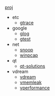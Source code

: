 [proj](https://github.com/snoopspy/proj.git)
  * etc
    * [gtrace](http://github.com/snoopspy/gtrace)
  * google
    * [glog](https://github.com/snoopspy/glog)
    * [gtest](https://github.com/snoopspy/gtest)
  * net
    * [snoop](https://github.com/snoopspy/snoop)
    * [winpcap](https://github.com/snoopspy/winpcap)
  * qt
    * [qt-solutions](https://gitorious.org/qt-solutions/qt-solutions)
  * vdream
    * [vdream](https://github.com/snoopspy/vdream)
    * [vmemleak](http://github.com/snoopspy/vmemleak)
    * [vperformance](http://github.com/snoopspy/vperformance)
